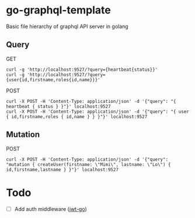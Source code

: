 # go-graphql-template

Basic file hierarchy of graphql API server in golang

## Query

GET

```
curl -g 'http://localhost:9527/?query={heartbeat{status}}'
curl -g 'http://localhost:9527/?query={user{id,firstname,roles{id,name}}}'
```

POST

```
curl -X POST -H 'Content-Type: application/json' -d '{"query": "{ heartbeat { status } }"}' localhost:9527
curl -X POST -H 'Content-Type: application/json' -d '{"query": "{ user { id,firstname,roles { id,name } } }"}' localhost:9527
```

## Mutation

POST

```
curl -X POST -H 'Content-Type: application/json' -d '{"query": "mutation { createUser(firstname: \"Mimi\", lastname: \"Lo\") { id,firstname,lastname } }"}' localhost:9527
```

# Todo

- [ ] Add auth middleware ([jwt-go](https://github.com/dgrijalva/jwt-go))
